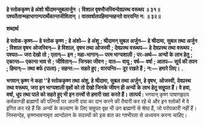 **हे स्तोककृष्ण हे अंशो श्रीदामन्सुबलार्जुन ।** **विशाल वृषभौजस्विन्देवप्रस्थ वरूथप ॥ ३१॥** **पश्यतैतान्महाभागान्परार्थैकान्तजीवितान् ।** **वातवर्षातपहिमान्सहन्तो वारयन्ति न: ॥ ३२॥** 

**शब्दार्थ** 

**हे स्तोक-कृष्ण—** **हे स्तोक कृष्ण** **; हे अंशो—** **हे अंशु** **; श्रीदामन् सुबल अर्जुन—** **हे श्रीदामा, सुबल तथा अर्जुन** **; विशाल वृषभ** **ओजस्विन्—** **हे विशाल, वृषभ तथा ओजस्वी** **; देवप्रस्थ वरूथप—** **हे देवप्रस्थ तथा वरूथप** **; पश्यत—** **जरा देखो तो** **; एतान्—** **इन** **; महा-भागान्—** **परम भाग्यशाली** **; पर-अर्थ—** **अन्यों के लाभ हेतु** **; एकान्त—** **एकान्त भाव से** **; जीवितान्—** **जिनका जीवन** **;** **वात—** **वायु** **; वर्ष—** **वर्षा** **; आतप—** **सूर्य की तपन** **; हिमान्—** **तथा बर्फ (पाला)** **; सहन्त:—** **सहते हुए** **; वारयन्ति—** **दूर रखते हैं** **;** **न:—** **हमारे लिए।** **.** 

**भगवान् कृष्ण ने कहा ''हे स्तोककृष्ण तथा अंशु, हे श्रीदामा, सुबल तथा अर्जुन, हे वृषभ,** **ओजस्वी, देवप्रस्थ तथा वरूथप, जरा इन भाग्यशाली वृक्षों को तो देखो जिनके जीवन ही अन्यों** **के लाभ हेतु समॢपत हैं। वे हवा, वर्षा, धूप तथा पाले को सहते हुए भी इन तत्त्वों से हमारी रक्षा** **करते हैं।** **तात्पर्य :** भगवान् कृष्ण पाषाणहृदय कर्मकाण्डी ब्राह्मणों की पत्नियों पर अपनी दया का दान करने की तैयारी कर रहे थे और इन श्लोकों में वे इंगित कर रहे हैं कि अन्यों के कल्याण के लिए समॢपत वृक्ष भी उन ब्राह्मणों से श्रेष्ठ हैं, जो परोपकारी नहीं हैं। निस्सन्देह, कृष्णभावनामृत आन्दोलन के सदस्यों को इस बात का गश्भीरता से अध्ययन करना चाहिए।  